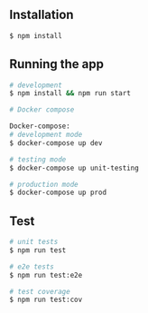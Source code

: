 ## Installation

```bash
$ npm install
```

## Running the app

```bash
# development
$ npm install && npm run start

# Docker compose

Docker-compose:
# development mode
$ docker-compose up dev

# testing mode
$ docker-compose up unit-testing

# production mode
$ docker-compose up prod
```

## Test

```bash
# unit tests
$ npm run test

# e2e tests
$ npm run test:e2e

# test coverage
$ npm run test:cov
```
